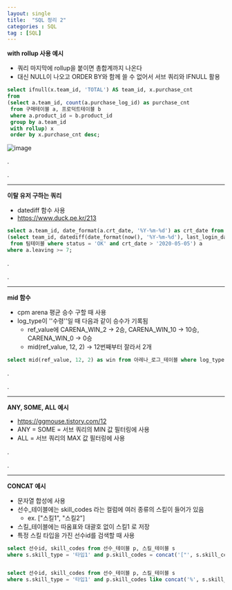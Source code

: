```yaml
---
layout: single
title:  "SQL 정리 2"
categories : SQL
tag : [SQL]
---
```




**with rollup 사용 예시**

- 쿼리 마지막에 rollup을 붙이면 총합계까지 나온다
- 대신 NULL이 나오고 ORDER BY와 함께 쓸 수 없어서 서브 쿼리와 IFNULL 활용

```sql
select ifnull(x.team_id, 'TOTAL') AS team_id, x.purchase_cnt 
from 
(select a.team_id, count(a.purchase_log_id) as purchase_cnt 
 from 구매테이블 a, 프로덕트테이블 b 
 where a.product_id = b.product_id  
 group by a.team_id 
 with rollup) x 
 order by x.purchase_cnt desc;
```

![image](../../img/2021-12-05-SQL3/image.png)

.

.

---

**이탈 유저 구하는 쿼리**

- datediff 함수 사용
- https://www.duck.pe.kr/213



```sql
select a.team_id, date_format(a.crt_date, '%Y-%m-%d') as crt_date from
(select team_id, datediff(date_format(now(), '%Y-%m-%d'), last_login_date) as leaving, crt_date 
 from 팀테이블 where status = 'OK' and crt_date > '2020-05-05') a
where a.leaving >= 7;
```

.

.

---

**mid 함수**

- cpm arena 평균 승수 구할 때 사용
- log_type이 ''수령''일 때 다음과 같이 승수가 기록됨
  - ref_value에 CARENA_WIN_2 -> 2승, CARENA_WIN_10 -> 10승, CARENA_WIN_0 -> 0승
  - mid(ref_value, 12, 2) -> 12번째부터 잘라서 2개

```sql
select mid(ref_value, 12, 2) as win from 아레나_로그_테이블 where log_type = '수령';
```

.

.

---

**ANY, SOME, ALL 예시**

- https://ggmouse.tistory.com/12
- ANY = SOME = 서브 쿼리의 MIN 값 필터링에 사용
- ALL = 서브 쿼리의 MAX 값 필터링에 사용

.

.

---

**CONCAT 예시**

- 문자열 합성에 사용
- 선수_테이블에는 skill_codes 라는 컬럼에 여러 종류의 스킬이 들어가 있음
  - ex. ["스킬1", "스킬2"] 
- 스킬_테이블에는 따옴표와 대괄호 없이 스킬1 로 저장
- 특정 스킬 타입을 가진 선수id를 검색할 때 사용

```sql
select 선수id, skill_codes from 선수_테이블 p, 스킬_테이블 s 
where s.skill_type = '타입1' and p.skill_codes = concat('["', s.skill_code, '"]');


select 선수id, skill_codes from 선수_테이블 p, 스킬_테이블 s 
where s.skill_type = '타입1' and p.skill_codes like concat('%', s.skill_code, '%');
```


